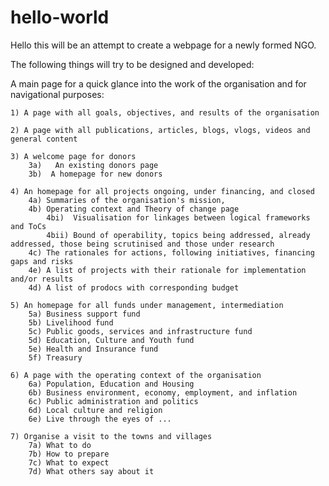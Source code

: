 # hello-world

Hello this will be an attempt to create a webpage for a newly formed NGO.

The following things will try to be designed and developed:

A main page for a quick glance into the work of the organisation and for navigational purposes:

    1) A page with all goals, objectives, and results of the organisation

    2) A page with all publications, articles, blogs, vlogs, videos and general content 

    3) A welcome page for donors
        3a)   An existing donors page
        3b)  A homepage for new donors

    4) An homepage for all projects ongoing, under financing, and closed
        4a) Summaries of the organisation's mission,
        4b) Operating context and Theory of change page
            4bi)  Visualisation for linkages between logical frameworks and ToCs
            4bii) Bound of operability, topics being addressed, already addressed, those being scrutinised and those under research
        4c) The rationales for actions, following initiatives, financing gaps and risks
        4e) A list of projects with their rationale for implementation and/or results
        4d) A list of prodocs with corresponding budget

    5) An homepage for all funds under management, intermediation
        5a) Business support fund
        5b) Livelihood fund
        5c) Public goods, services and infrastructure fund
        5d) Education, Culture and Youth fund
        5e) Health and Insurance fund
        5f) Treasury

    6) A page with the operating context of the organisation
        6a) Population, Education and Housing
        6b) Business environment, economy, employment, and inflation
        6c) Public administration and politics
        6d) Local culture and religion
        6e) Live through the eyes of ...

    7) Organise a visit to the towns and villages
        7a) What to do
        7b) How to prepare
        7c) What to expect
        7d) What others say about it